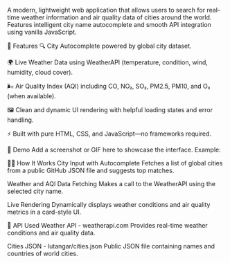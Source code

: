 A modern, lightweight web application that allows users to search for real-time weather information and air quality data of cities around the world. Features intelligent city name autocomplete and smooth API integration using vanilla JavaScript.

🚀 Features
🔍 City Autocomplete powered by global city dataset.

🌍 Live Weather Data using WeatherAPI (temperature, condition, wind, humidity, cloud cover).

🌬️ Air Quality Index (AQI) including CO, NO₂, SO₂, PM2.5, PM10, and O₃ (when available).

🖼️ Clean and dynamic UI rendering with helpful loading states and error handling.

⚡ Built with pure HTML, CSS, and JavaScript—no frameworks required.

📸 Demo
Add a screenshot or GIF here to showcase the interface.
Example:

🧑‍💻 How It Works
City Input with Autocomplete
Fetches a list of global cities from a public GitHub JSON file and suggests top matches.

Weather and AQI Data Fetching
Makes a call to the WeatherAPI using the selected city name.

Live Rendering
Dynamically displays weather conditions and air quality metrics in a card-style UI.


🔑 API Used
Weather API - weatherapi.com
Provides real-time weather conditions and air quality data.

Cities JSON - lutangar/cities.json
Public JSON file containing names and countries of world cities.
